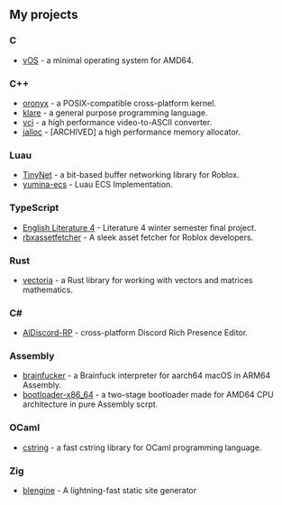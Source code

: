 ## My projects

### C

- [vOS](https://github.com/yuminaa/vOS) - a minimal operating system for AMD64.

### C++

- [oronyx](https://github.com/oronyx/oronyx) - a POSIX-compatible cross-platform kernel.
- [klare](https://github.com/oronyx/klare) - a general purpose programming language.
- [vci](https://github.com/alpluspluss/vci) - a high performance video-to-ASCII converter.
- [jalloc](https://github.com/alpluspluss/jalloc) - [ARCHIVED] a high performance memory allocator.

### Luau

- [TinyNet](https://github.com/alpluspluss/TinyNet) - a bit-based buffer networking library for Roblox.
- [yumina-ecs](https://github.com/yuminaa/yumina-ecs) - Luau ECS Implementation.

### TypeScript

- [English Literature 4](https://github.com/alpluspluss/Lit-final-winter) - Literature 4 winter semester final project.
- [rbxassetfetcher](https://rbxassetfetcher.netlify.app/) - A sleek asset fetcher for Roblox developers.

### Rust

- [vectoria](https://github.com/yuminaa/vectoria) - a Rust library for working with vectors and matrices mathematics.

### C#

- [AlDiscord-RP](https://github.com/yuminaa/Al-DiscordRP) - cross-platform Discord Rich Presence Editor.

### Assembly

- [brainfucker](https://github.com/yuminaa/brainfucker) - a Brainfuck interpreter for aarch64 macOS in ARM64 Assembly.
- [bootloader-x86_64](https://github.com/alpluspluss/bootloader-x86_64) - a two-stage bootloader made for AMD64 CPU architecture in pure Assembly scrpt.

### OCaml

- [cstring](https://github.com/namelessmei/cstring) - a fast cstring library for OCaml programming language.

### Zig

- [blengine](https://github.com/alpluspluss/blengine) - A lightning-fast static site generator